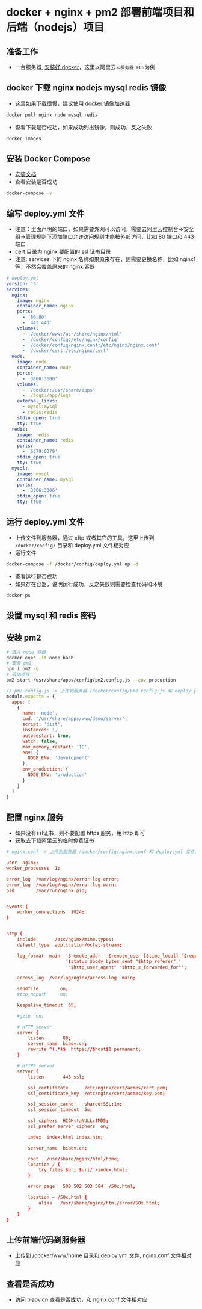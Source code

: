 # docker + nginx + pm2 部署前端项目和后端（nodejs）项目

## 准备工作

- 一台服务器, [安装好 docker](https://www.runoob.com/docker/docker-install-centos.html)，这里以阿里云`云服务器 ECS`为例

## docker 下载 nginx nodejs mysql redis 镜像

- 这里如果下载很慢，建议使用 [docker 镜像加速器](https://www.runoob.com/docker/docker-mirror-acceleration.html)

```sh
docker pull nginx node mysql redis
```

- 查看下载是否成功，如果成功列出镜像，则成功，反之失败

```sh
docker images
```

## 安装 Docker Compose

- [安装文档](https://www.runoob.com/docker/docker-compose.html)
- 查看安装是否成功

```sh
docker-compose -v
```

## 编写 deploy.yml 文件

- 注意：里面声明的端口，如果需要外网可以访问，需要去阿里云控制台->安全组->管理规则下添加端口允许访问规则才能被外部访问，比如 80 端口和 443 端口
- cert 目录为 nginx 要配置的 ssl 证书目录
- 注意: services 下的 nginx 名称如果原来存在，则需要更换名称，比如 nginx1 等，不然会覆盖原来的 nginx 容器

```yml
# deploy.yml
version: '3'
services:
  nginx:
    image: nginx
    container_name: nginx
    ports:
      - '80:80'
      - '443:443'
    volumes:
      - '/docker/www:/usr/share/nginx/html'
      - '/docker/config:/etc/nginx/config'
      - '/docker/config/nginx.conf:/etc/nginx/nginx.conf'
      - '/docker/cert:/etc/nginx/cert'
  node:
    image: node
    container_name: node
    ports:
      - '3600:3600'
    volumes:
      - '/docker:/usr/share/apps'
      - ./logs:/app/logs
    external_links:
      - mysql:mysql
      - redis:redis
    stdin_open: true
    tty: true
  redis:
    image: redis
    container_name: redis
    ports:
      - '6379:6379'
    stdin_open: true
    tty: true
  mysql:
    image: mysql
    container_name: mysql
    ports:
      - '3306:3306'
    stdin_open: true
    tty: true
```

## 运行 deploy.yml 文件

- 上传文件到服务器，通过 xftp 或者其它的工具，这里上传到 `/docker/config/` 目录和 deploy.yml 文件相对应
- 运行文件

```sh
docker-compose -f /docker/config/deploy.yml up -d
```

- 查看运行是否成功
- 如果存在容器，说明运行成功，反之失败则需要检查代码和环境

```sh
docker ps
```

## 设置 mysql 和 redis 密码

## 安装 pm2

```sh
# 进入 node 容器
docker exec -it node bash
# 安装 pm2
npm i pm2 -g
# 启动项目
pm2 start /usr/share/apps/config/pm2.config.js --env production
```

```js
// pm2.config.js -> 上传到服务器 /docker/config/pm2.config.js 和 deploy.yml 文件相对应
module.exports = {
  apps: [
    {
      name: 'node',
      cwd: '/usr/share/apps/www/demo/server',
      script: 'dist',
      instances: 1,
      autorestart: true,
      watch: false,
      max_memory_restart: '1G',
      env: {
        NODE_ENV: 'development'
      },
      env_production: {
        NODE_ENV: 'production'
      }
    }
  ]
}
```

## 配置 nginx 服务

- 如果没有ssl证书，则不要配置 https 服务，用 http 即可
- 获取去下载阿里云的临时免费证书

```conf
# nginx.conf -> 上传到服务器 /docker/config/nginx.conf 和 deploy.yml 文件相对应

user  nginx;
worker_processes  1;

error_log  /var/log/nginx/error.log error;
error_log  /var/log/nginx/error.log warn;
pid        /var/run/nginx.pid;


events {
    worker_connections  1024;
}


http {
    include       /etc/nginx/mime.types;
    default_type  application/octet-stream;

    log_format  main  '$remote_addr - $remote_user [$time_local] "$request" '
                      '$status $body_bytes_sent "$http_referer" '
                      '"$http_user_agent" "$http_x_forwarded_for"';

    access_log  /var/log/nginx/access.log  main;

    sendfile        on;
    #tcp_nopush     on;

    keepalive_timeout  65;

    #gzip  on;

    # HTTP server
    server {
        listen       80;
        server_name  biaov.cn;
        rewrite ^(.*)$  https://$host$1 permanent;
    }

    # HTTPS server
    server {
        listen       443 ssl;

        ssl_certificate      /etc/nginx/cert/acmes/cert.pem;
        ssl_certificate_key  /etc/nginx/cert/acmes/key.pem;

        ssl_session_cache    shared:SSL:1m;
        ssl_session_timeout  5m;

        ssl_ciphers  HIGH:!aNULL:!MD5;
        ssl_prefer_server_ciphers  on;

        index  index.html index.htm;

        server_name  biaov.cn;

        root   /usr/share/nginx/html/home;
        location / {
            try_files $uri $uri/ /index.html;
        }

        error_page   500 502 503 504  /50x.html;

        location = /50x.html {
            alias   /usr/share/nginx/html/error/50x.html;
        }
    }
}
```

## 上传前端代码到服务器

- 上传到 /docker/www/home 目录和 deploy.yml 文件, nginx.conf 文件相对应

## 查看是否成功

- 访问 [biaov.cn](https://biaov.cn/) 查看是否成功，和 nginx.conf 文件相对应
